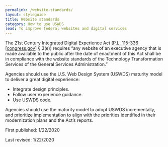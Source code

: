 ```yaml
---
permalink: /website-standards/
layout: styleguide
title: Website standards
category: How to use USWDS
lead: To improve federal websites and digital services
---
```


The 21st Century Integrated Digital Experience Act ([P.L. 115-336 [congress.gov]](https://www.congress.gov/bill/115th-congress/house-bill/5759/text) § 3(e)) requires “any website of an executive agency that is made available to the public after the date of enactment of this Act shall be in compliance with the website standards of the Technology Transformation Services of the General Services Administration.”

Agencies should use the U.S. Web Design System (USWDS) maturity model to deliver a great digital experience:

<ul>
  <li>Integrate design principles.</li>
  <li>Follow user experience guidance.</li>
  <li>Use USWDS code.</li>
</ul>

Agencies should use the maturity model to adopt USWDS incrementally, and prioritize implementation to align with the priorities identified in their modernization plans and the Act’s reports.

First published: 1/22/2020

Last revised: 1/22/2020
